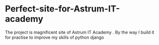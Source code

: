 # Perfect-site-for-Astrum-IT-academy
The project is magnificent site of Astrum IT Academy . By the way I build it for practise to improve my skills of python django
